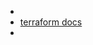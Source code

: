 -
- [terraform docs](https://registry.terraform.io/providers/hashicorp/aws/latest/docs/resources/ec2_managed_prefix_list)
-